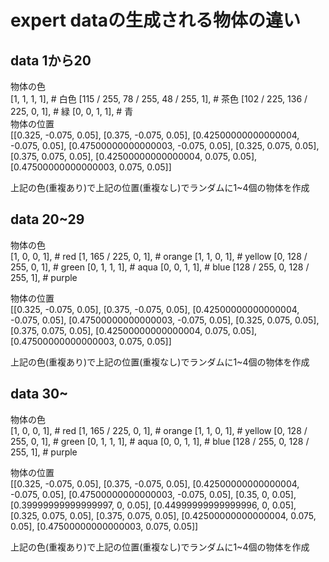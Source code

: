 # expert dataの生成される物体の違い  

## data 1から20 
物体の色  
[1, 1, 1, 1],  # 白色
[115 / 255, 78 / 255, 48 / 255, 1],  # 茶色
[102 / 225, 136 / 225, 0, 1],  # 緑
[0, 0, 1, 1],  # 青  
物体の位置  
[[0.325, -0.075, 0.05], [0.375, -0.075, 0.05], [0.42500000000000004, -0.075, 0.05], [0.47500000000000003, -0.075, 0.05], [0.325, 0.075, 0.05], [0.375, 0.075, 0.05], [0.42500000000000004, 0.075, 0.05], [0.47500000000000003, 0.075, 0.05]]  

上記の色(重複あり)で上記の位置(重複なし)でランダムに1~4個の物体を作成

## data 20~29
物体の色  
[1, 0, 0, 1],  # red
[1, 165 / 225, 0, 1],  # orange
[1, 1, 0, 1],  # yellow
[0, 128 / 255, 0, 1],  # green
[0, 1, 1, 1],  # aqua
[0, 0, 1, 1],  # blue
[128 / 255, 0, 128 / 255, 1],  # purple
    
物体の位置  
[[0.325, -0.075, 0.05], [0.375, -0.075, 0.05], [0.42500000000000004, -0.075, 0.05], [0.47500000000000003, -0.075, 0.05], [0.325, 0.075, 0.05], [0.375, 0.075, 0.05], [0.42500000000000004, 0.075, 0.05], [0.47500000000000003, 0.075, 0.05]]  

上記の色(重複あり)で上記の位置(重複なし)でランダムに1~4個の物体を作成

## data 30~
物体の色  
[1, 0, 0, 1],  # red
[1, 165 / 225, 0, 1],  # orange
[1, 1, 0, 1],  # yellow
[0, 128 / 255, 0, 1],  # green
[0, 1, 1, 1],  # aqua
[0, 0, 1, 1],  # blue
[128 / 255, 0, 128 / 255, 1],  # purple
    
物体の位置  
[[0.325, -0.075, 0.05], [0.375, -0.075, 0.05], [0.42500000000000004, -0.075, 0.05], [0.47500000000000003, -0.075, 0.05], [0.35, 0, 0.05], [0.39999999999999997, 0, 0.05], [0.44999999999999996, 0, 0.05], [0.325, 0.075, 0.05], [0.375, 0.075, 0.05], [0.42500000000000004, 0.075, 0.05], [0.47500000000000003, 0.075, 0.05]] 

上記の色(重複あり)で上記の位置(重複なし)でランダムに1~4個の物体を作成

